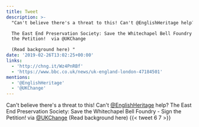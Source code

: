 ```yaml
---
title: Tweet
description: >-
  "Can't believe there's a threat to this! Can't @EnglishHeritage help?

  The East End Preservation Society: Save the Whitechapel Bell Foundry - Sign
  the Petition!  via @UKChange

  (Read background here) "
date: '2019-02-26T13:02:25+00:00'
links:
  - 'http://chng.it/Wz4PnRBf'
  - 'https://www.bbc.co.uk/news/uk-england-london-47184501'
mentions:
  - '@EnglishHeritage'
  - '@UKChange'
---
```

Can't believe there's a threat to this! Can't [@EnglishHeritage](https://twitter.com/@EnglishHeritage) help?
The East End Preservation Society: Save the Whitechapel Bell Foundry - Sign the Petition!  via [@UKChange](https://twitter.com/@UKChange)
(Read background here) 
      {{< tweet 6 7 >}}
    
